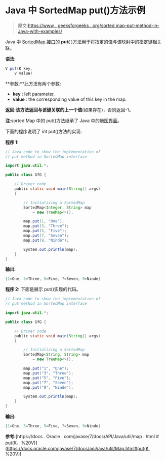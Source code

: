 # Java 中 SortedMap put()方法示例

> 原文:[https://www . geeksforgeeks . org/sorted map-put-method-in-Java-with-examples/](https://www.geeksforgeeks.org/sortedmap-put-method-in-java-with-examples/)

Java 中 [SortedMap 接口](https://www.geeksforgeeks.org/sortedmap-java-examples/)的 **put(** )方法用于将指定的值与该映射中的指定键相关联。

**语法:**

```java
V put(K key,
    V value)
```

**参数:**此方法有两个参数:

*   **key** : left parameter,
*   **value** : the corresponding value of this key in the map.

**返回:**该方法返回**与该键关联的上一个值**(如果存在)，否则返回-1。

**注**:sorted Map 中的 put()方法继承了 Java 中的[地图界面](https://www.geeksforgeeks.org/map-interface-java-examples/)。

下面的程序说明了 int put()方法的实现:

**程序 1:**

```java
// Java code to show the implementation of
// put method in SortedMap interface

import java.util.*;

public class GfG {

    // Driver code
    public static void main(String[] args)
    {

        // Initializing a SortedMap
        SortedMap<Integer, String> map
            = new TreeMap<>();

        map.put(1, "One");
        map.put(3, "Three");
        map.put(5, "Five");
        map.put(7, "Seven");
        map.put(9, "Ninde");

        System.out.println(map);
    }
}
```

**输出:**

```java
{1=One, 3=Three, 5=Five, 7=Seven, 9=Ninde}

```

**程序 2:** 下面是展示 put()实现的代码。

```java
// Java code to show the implementation of
// put method in SortedMap interface

import java.util.*;

public class GfG {

    // Driver code
    public static void main(String[] args)
    {

        // Initializing a SortedMap
        SortedMap<String, String> map
            = new TreeMap<>();

        map.put("1", "One");
        map.put("3", "Three");
        map.put("5", "Five");
        map.put("7", "Seven");
        map.put("9", "Ninde");

        System.out.println(map);
    }
}
```

**输出:**

```java
{1=One, 3=Three, 5=Five, 7=Seven, 9=Ninde}

```

**参考:**[https://docs . Oracle . com/javase/7/docs/API/Java/util/map . html # put(K，%20V)](https://docs.oracle.com/javase/7/docs/api/java/util/Map.html#put(K, %20V))